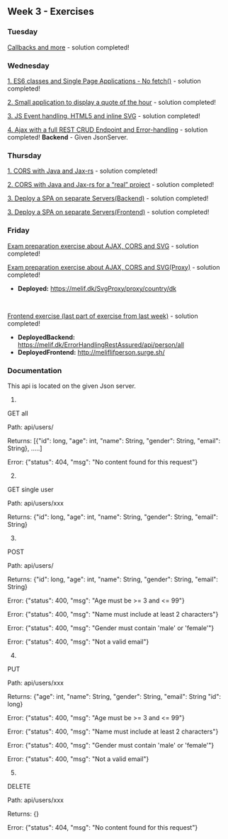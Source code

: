 ## Week 3 - Exercises 

### Tuesday

[Callbacks and more](https://github.com/Krigermus/Week6/tree/master/01Tuesday/JavaScriptExercises2Day1) - solution completed!

### Wednesday

[1. ES6 classes and Single Page Applications - No fetch()](https://github.com/Krigermus/Week6/tree/master/02Wednesday/ES6%20classes%20and%20Single%20Page%20Applications%20without%20Netbeans/ES6%20classes%20and%20Single%20Page%20Applications%20without%20Netbeans) - solution completed!

[2. Small application to display a quote of the hour](https://github.com/Krigermus/Week6/tree/master/02Wednesday/Fetch%20and%20Promises/SmallApplicationToDisplayAQuoteOfTheHour) - solution completed!

[3. JS Event handling, HTML5 and inline SVG](https://github.com/Krigermus/Week6/tree/master/02Wednesday/JSEventhandlingHTML5AndInlineSVG/JSEventhandlingHTML5AndInlineSVG) - solution completed!

[4. Ajax with a full REST CRUD Endpoint and Error-handling](https://github.com/Krigermus/Week6/tree/master/02Wednesday/CreateASinglePageApplicationThatUsesOurCoolAPI/CreateASinglePageApplicationThatUsesOurCoolAPI) - solution completed! **Backend** - Given JsonServer.

### Thursday

[1. CORS with Java and Jax-rs](https://github.com/Krigermus/Week6/tree/master/03Thursday/SingleOriginPolicyAndCORSWithJavaAndJAX-RS) - solution completed!

[2. CORS with Java and Jax-rs for a “real” project](https://github.com/Krigermus/Week6/tree/master/03Thursday/RealProjectErrorHandlingRestAssured/TheFrontend) - solution completed!

[3. Deploy a SPA on separate Servers(Backend)](https://melif.dk/TheBackend/api/cors/all) - solution completed!

[3. Deploy a SPA on separate Servers(Frontend)](http://melif.surge.sh/) - solution completed!

### Friday

[Exam preparation exercise about AJAX, CORS and SVG](https://github.com/Krigermus/Week6/tree/master/04Friday/Svg/Svg) - solution completed! 

[Exam preparation exercise about AJAX, CORS and SVG(Proxy)](https://github.com/Krigermus/Week6/tree/master/04Friday/SvgProxy/SvgProxy) - solution completed! 
* **Deployed:** https://melif.dk/SvgProxy/proxy/country/dk
<br>

[Frontend exercise (last part of exercise from last week)](https://github.com/Krigermus/Week6/tree/master/04Friday/TheFrontend/TheFrontend) - solution completed! 
* **DeployedBackend:** https://melif.dk/ErrorHandlingRestAssured/api/person/all 
* **DeployedFrontend:** http://meliflifperson.surge.sh/

### Documentation
This api is located on the given Json server.

1)

GET all

Path: api/users/

Returns: [{"id": long, "age": int, "name": String, "gender": String, "email": String}, .....]

Error: {"status": 404, "msg": "No content found for this request"}


2)

GET single user

Path: api/users/xxx

Returns: {"id": long, "age": int, "name": String, "gender": String, "email": String}


3)

POST

Path: api/users/

Returns: {"id": long, "age": int, "name": String, "gender": String, "email": String}

Error: {"status": 400, "msg": "Age must be >= 3 and <= 99"}

Error: {"status": 400, "msg": "Name must include at least 2 characters"}

Error: {"status": 400, "msg": "Gender must contain 'male' or 'female'"}

Error: {"status": 400, "msg": "Not a valid email"}


4)

PUT

Path: api/users/xxx

Returns: {"age": int, "name": String, "gender": String, "email": String "id": long}

Error: {"status": 400, "msg": "Age must be >= 3 and <= 99"}

Error: {"status": 400, "msg": "Name must include at least 2 characters"}

Error: {"status": 400, "msg": "Gender must contain 'male' or 'female'"}

Error: {"status": 400, "msg": "Not a valid email"}


5)

DELETE

Path: api/users/xxx

Returns: {}

Error: {"status": 404, "msg": "No content found for this request"}